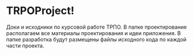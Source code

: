 ﻿TRPOProject!
===========

Доки и исходники по курсовой работе ТРПО.
В папке проектирование располагаем все материалы проектирования и идеи приложения.
В папке разработка будут размещены файлы исходного кода по каждой части проекта.
